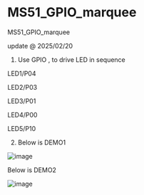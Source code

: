 # MS51_GPIO_marquee
 MS51_GPIO_marquee

update @ 2025/02/20

1. Use GPIO , to drive LED in sequence

LED1/P04

LED2/P03

LED3/P01

LED4/P00

LED5/P10

2. Below is DEMO1
		
![image](https://github.com/released/MS51_GPIO_marquee/blob/main/IMG_4932.gif)		

Below is DEMO2

![image](https://github.com/released/MS51_GPIO_marquee/blob/main/IMG_4933.gif)	


